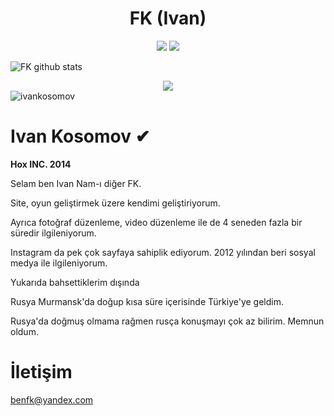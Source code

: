 <h1 align="center">FK (Ivan)</h1>
<p align="center">
 <a href="https://discord.com/users/402030453609201664" target"blank_"><img src="https://img.shields.io/badge/Discord%20-7289DA.svg?&style=for-the-badge&logo=discord&logoColor=white"></a>
 <a href="https://www.twitter.com/ivannapiyosun" target"blank_"><img src="https://img.shields.io/badge/TWITTER%20-191717.svg?&style=for-the-badge&logo=twitter&logoColor=white"></a>

![FK github stats](https://github-readme-stats.vercel.app/api?username=ivankosomov&show_icons=true&hide_title=true&theme=radical&text_color=FF0022)
 
 <div align="center">
    <a href="https://discord.com/users/402030453609201664" title="Discord Profile"><img src="https://lanyard-profile-readme.vercel.app/api/402030453609201664"></a>
</div>

 
 <img src="https://komarev.com/ghpvc/?username=ivankosomov&label=Total%20Visitor&color=b20000" alt="ivankosomov" />
 
# Ivan Kosomov ✔
**Hox INC. 2014**

Selam ben Ivan Nam-ı diğer FK.

Site, oyun geliştirmek üzere kendimi geliştiriyorum.

Ayrıca fotoğraf düzenleme, video düzenleme ile de 4 seneden fazla bir süredir ilgileniyorum.

Instagram da pek çok sayfaya sahiplik ediyorum. 2012 yılından beri sosyal medya ile ilgileniyorum.
 
Yukarıda bahsettiklerim dışında
 
Rusya Murmansk'da doğup kısa süre içerisinde Türkiye'ye geldim. 

Rusya'da doğmuş olmama rağmen rusça konuşmayı çok az bilirim. Memnun oldum.

# İletişim
benfk@yandex.com
